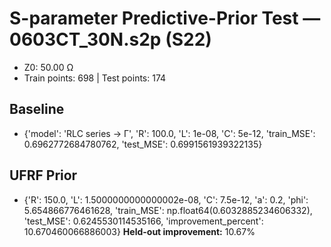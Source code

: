 # S-parameter Predictive-Prior Test — 0603CT_30N.s2p (S22)
- Z0: 50.00 Ω
- Train points: 698  |  Test points: 174

## Baseline
- {'model': 'RLC series -> Γ', 'R': 100.0, 'L': 1e-08, 'C': 5e-12, 'train_MSE': 0.6962772684780762, 'test_MSE': 0.6991561939322135}

## UFRF Prior
- {'R': 150.0, 'L': 1.5000000000000002e-08, 'C': 7.5e-12, 'a': 0.2, 'phi': 5.654866776461628, 'train_MSE': np.float64(0.6032885234606332), 'test_MSE': 0.6245530114535166, 'improvement_percent': 10.670460066886003}
**Held-out improvement:** 10.67%